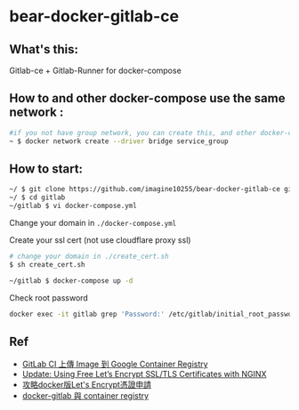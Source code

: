 bear-docker-gitlab-ce
====================================================

## What's this:

Gitlab-ce + Gitlab-Runner for docker-compose


## How to and other docker-compose use the same network :

```bash
#if you not have group network, you can create this, and other docker-compose use this network setting
~ $ docker network create --driver bridge service_group
```

## How to start:

```bash
~/ $ git clone https://github.com/imagine10255/bear-docker-gitlab-ce gitlab
~/ $ cd gitlab
~/gitlab $ vi docker-compose.yml

```
Change your domain in `./docker-compose.yml`


Create your ssl cert (not use cloudflare proxy ssl)
```bash
# change your domain in ./create_cert.sh
$ sh create_cert.sh 
```

```bash
~/gitlab $ docker-compose up -d
```

Check root password
```bash
docker exec -it gitlab grep 'Password:' /etc/gitlab/initial_root_password
```



## Ref
- [GitLab CI 上傳 Image 到 Google Container Registry](https://ithelp.ithome.com.tw/articles/10266998)
- [Update: Using Free Let’s Encrypt SSL/TLS Certificates with NGINX](https://www.nginx.com/blog/using-free-ssltls-certificates-from-lets-encrypt-with-nginx/)
- [攻略docker版Let's Encrypt憑證申請](https://www.ccc.tc/article/letsencrypt)
- [docker-gitlab 與 container registry](https://blog.elleryq.idv.tw/2017/12/docker-gitlab-container-registry.html)